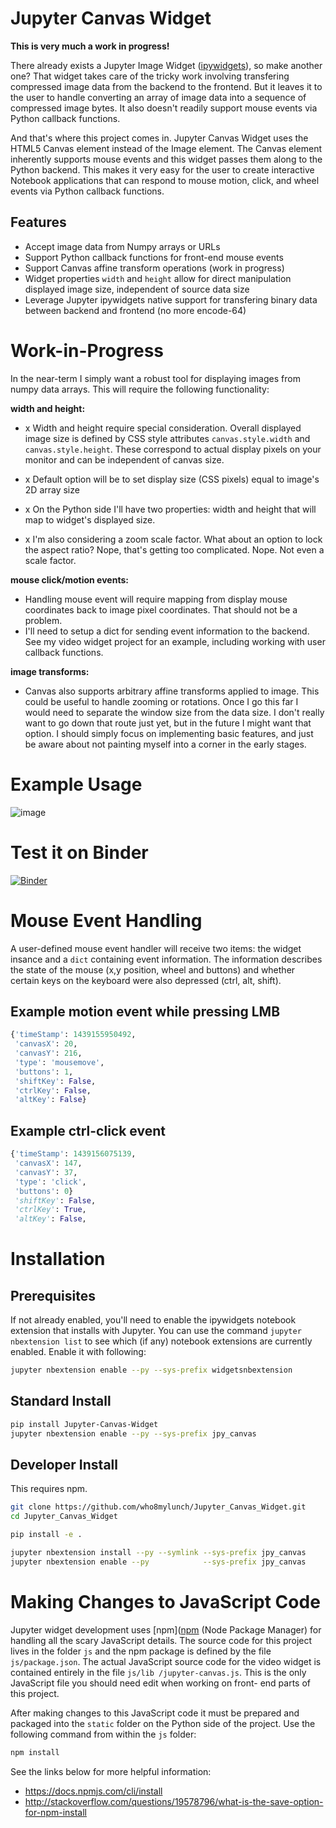 # Jupyter Canvas Widget

**This is very much a work in progress!**

There already exists a Jupyter Image Widget ([ipywidgets](https://github.com/jupyter-widgets/ipywidgets)),
so make another one?  That widget takes care of the tricky work involving transfering compressed
image data from the backend to the frontend.  But it leaves it to the user to handle converting an
array of image data into a sequence of compressed image bytes.  It also doesn't readily support
mouse events via Python callback functions.

And that's where this project comes in.  Jupyter Canvas Widget uses the HTML5 Canvas element
instead of the Image element.  The Canvas element inherently supports mouse events and this widget
passes them along to the Python backend.  This makes it very easy for the user to create
interactive Notebook applications that can respond to mouse motion, click, and wheel events via
Python callback functions.


## Features

- Accept image data from Numpy arrays or URLs
- Support Python callback functions for front-end mouse events
- Support Canvas affine transform operations (work in progress)
- Widget properties `width` and `height` allow for direct manipulation displayed image size,
  independent of source data size
- Leverage Jupyter ipywidgets native support for transfering binary data between backend and
  frontend (no more encode-64)

# Work-in-Progress

In the near-term I simply want a robust tool for displaying images from numpy data arrays.  This
will require the following functionality:

**width and height:**
- x Width and height require special consideration.  Overall displayed image size is defined by CSS
  style attributes `canvas.style.width` and `canvas.style.height`.  These correspond to actual display
  pixels on your monitor and can be independent of canvas size.

- x Default option will be to set display size (CSS pixels) equal to image's 2D array size
- x On the Python side I'll have two properties: width and height that will map to widget's
  displayed size.
- x I'm also considering a zoom scale factor.  What about an option to lock the aspect ratio?  Nope,
  that's getting too complicated.  Nope.  Not even a scale factor.


**mouse click/motion events:**
- Handling mouse event will require mapping from display mouse coordinates back to image pixel
  coordinates.  That should not be a problem.
- I'll need to setup a dict for sending event information to the backend.  See my video widget
  project for an example, including working with user callback functions.


**image transforms:**
- Canvas also supports arbitrary affine transforms applied to image.  This could be useful to handle
  zooming or rotations.  Once I go this far I would need to separate the window size from the
  data size.  I don't really want to go down that route just yet, but in the future I might
  want that option.  I should simply focus on implementing basic features, and just be aware about
  not painting myself into a corner in the early stages.


# Example Usage

![image](TBD)


# Test it on Binder

[![Binder](http://mybinder.org/badge.svg)](TBD)


# Mouse Event Handling

A user-defined mouse event handler will receive two items: the widget insance and a `dict`
containing event information.  The information describes the state of the mouse (x,y position,
wheel and buttons) and whether certain keys on the keyboard were also depressed (ctrl, alt, shift).

## Example motion event while pressing LMB

```py
{'timeStamp': 1439155950492,
 'canvasX': 20,
 'canvasY': 216,
 'type': 'mousemove',
 'buttons': 1,
 'shiftKey': False,
 'ctrlKey': False,
 'altKey': False}
```

## Example ctrl-click event

```py
{'timeStamp': 1439156075139,
 'canvasX': 147,
 'canvasY': 37,
 'type': 'click',
 'buttons': 0}
 'shiftKey': False,
 'ctrlKey': True,
 'altKey': False,
```


# Installation

## Prerequisites

If not already enabled, you'll need to enable the ipywidgets notebook extension that installs with
Jupyter.  You can use the command `jupyter nbextension list` to see which (if any) notebook
extensions are currently enabled.  Enable it with following:

```bash
jupyter nbextension enable --py --sys-prefix widgetsnbextension
```

## Standard Install

```bash
pip install Jupyter-Canvas-Widget
jupyter nbextension enable --py --sys-prefix jpy_canvas
```

## Developer Install

This requires npm.

```bash
git clone https://github.com/who8mylunch/Jupyter_Canvas_Widget.git
cd Jupyter_Canvas_Widget

pip install -e .

jupyter nbextension install --py --symlink --sys-prefix jpy_canvas
jupyter nbextension enable --py            --sys-prefix jpy_canvas
```

# Making Changes to JavaScript Code

Jupyter widget development uses [npm]([npm](https://docs.npmjs.com/getting-started/what-is-npm)
(Node Package Manager) for handling all the scary JavaScript details. The source code for this
project lives in the folder `js` and the npm package is defined by the file `js/package.json`.  The
actual JavaScript source code for the video widget is contained entirely in the file `js/lib
/jupyter-canvas.js`.  This is the only JavaScript file you should need edit when working on front-
end parts of this project.

After making changes to this JavaScript code it must be prepared and packaged into the `static`
folder on the Python side of the project.  Use the following command from within the `js` folder:

```bash
npm install
```

See the links below for more helpful information:
- https://docs.npmjs.com/cli/install
- http://stackoverflow.com/questions/19578796/what-is-the-save-option-for-npm-install

